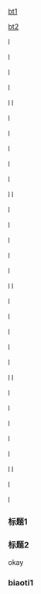 

[bt1](#标题1)

[bt2](#biaoti1)


l

l


l



l


l
l


l

l

l


l



l


l
l


l


l

l


l



l


l
l


l


l

l




l



l


l
l


l


l

l


l



l


l
l


l



l











### 标题1



### 标题2

<script type="text/javascript">
  // JavaScript example

  document.getElementById("demo").innerHTML = "Hello JavaScript!";
</script>


okay






### biaoti1














